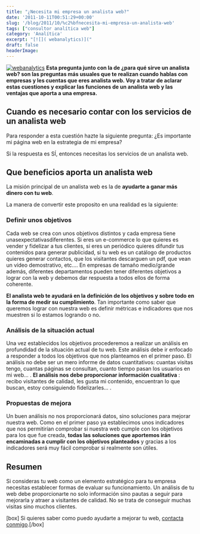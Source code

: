 ```yaml
---
title: "¿Necesita mi empresa un analista web?"
date: '2011-10-11T00:51:29+00:00'
slug: '/blog/2011/10/%c2%bfnecesita-mi-empresa-un-analista-web'
tags: ["consultor analítica web"]
category: 'Analítica'
excerpt: "[![]( webanalytics)]("
draft: false
headerImage: 
---
```

[![](http://static.squarespace.com/static/5303797ae4b0c6ad9e43f072/5303ce80e4b0400995a883d6/5303cf43e4b0400995a88ba0/1392758595891/webanalytics.jpg?format=original "webanalytics")](http://static.squarespace.com/static/5303797ae4b0c6ad9e43f072/5303ce80e4b0400995a883d6/5303cf43e4b0400995a88b9d/1392758595690/?format=original) **Esta pregunta junto con la de ¿para qué sirve un analista web? son las preguntas más usuales que te realizan cuando hablas con empresas y les cuentas que eres analista web. Voy a tratar de aclarar estas cuestiones y explicar las funciones de un analista web y las ventajas que aporta a una empresa.** <!--more-->

## 

## Cuando es necesario contar con los servicios de un analista web

Para responder a esta cuestión hazte la siguiente pregunta: ¿Es importante mi página web en la estrategia de mi empresa?

Si la respuesta es SÍ, entonces necesitas los servicios de un analista web.

## Que beneficios aporta un analista web

La misión principal de un analista web es la de **ayudarte a ganar más dinero con tu web**.

La manera de convertir este proposito en una realidad es la siguiente:

### Definir unos objetivos

Cada web se crea con unos objetivos distintos y cada empresa tiene unasexpectativasdiferentes. Si eres un e-commerce lo que quieres es vender y fidelizar a tus clientes, si eres un periódico quieres difundir tus contenidos para generar publicidad, si tu web es un catálogo de productos quieres generar contactos, que los visitantes descarguen un pdf, que vean un vídeo demostrativo, etc....  En empresas de tamaño medio/grande además, diferentes departamentos pueden tener diferentes objetivos a lograr con la web y debemos dar respuesta a todos ellos de forma coherente.

**El analista web te ayudará en la definición de los objetivos y sobre todo en la forma de medir su cumplimiento**. Tan importante como saber que queremos lograr con nuestra web es definir métricas e indicadores que nos muestren si lo estamos logrando o no.

### Análisis de la situación actual

Una vez establecidos los objetivos procederemos a realizar un análisis en profundidad de la situación actual de tu web. Este análisis debe ir enfocado a responder a todos los objetivos que nos planteamos en el primer paso. El análisis no debe ser un mero informe de datos cuantitativos: cuantas visitas tengo, cuantas páginas se consultan, cuanto tiempo pasan los usuarios en mi web... .  **El análisis nos debe proporcionar información cualitativa** : recibo visitantes de calidad, les gusta mi contenido, encuentran lo que buscan, estoy consiguiendo fidelizarles... .

### Propuestas de mejora

Un buen análisis no nos proporcionará datos, sino soluciones para mejorar nuestra web. Como en el primer paso ya establecimos unos indicadores que nos permitirían comprobar si nuestra web cumple con los objetivos para los que fue creada, **todas las soluciones que aportemos irán encaminadas a cumplir con los objetivos planteados** y gracias a los indicadores será muy fácil comprobar si realmente son útiles.

## Resumen

Si consideras tu web como un elemento estratégico para tu empresa necesitas establecer formas de evaluar su funcionamiento. Un análisis de tu web debe proporcionarte no solo información sino pautas a seguir para mejorarla y atraer a visitantes de calidad.  No se trata de conseguir muchas visitas sino muchos clientes.

[box] Si quieres saber como puedo ayudarte a mejorar tu web, [contacta conmigo](http://static.squarespace.com/static/5303797ae4b0c6ad9e43f072/5303ce80e4b0400995a883d6/5303cf44e4b0400995a88ba5/1392758596086/?format=original "Jorge Alvarez - Consultor en analítica web").[/box]





